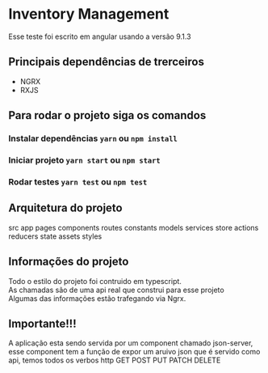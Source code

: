 # Inventory Management
Esse teste foi escrito em angular usando a versão 9.1.3
 

## Principais dependências de trerceiros

- NGRX
- RXJS 

## Para rodar o projeto siga os comandos

### Instalar dependências `yarn` ou `npm install`
### Iniciar projeto `yarn start` ou `npm start` 
### Rodar testes `yarn test` ou `npm test`


## Arquitetura do projeto

src
  app
    pages
      components
    routes
  constants
  models
  services
  store
    actions
    reducers
    state
  assets 
  styles
 
 ## Informações do projeto

 Todo o estilo do projeto foi contruido em typescript. </br>
 As chamadas são de uma api real que construi para esse projeto</br> 
 Algumas das informações estão trafegando via Ngrx.

## Importante!!!

A aplicação esta sendo servida por um component chamado json-server, esse component tem a função de expor um aruivo json que é servido como api, temos todos os verbos http GET POST PUT PATCH DELETE

 
